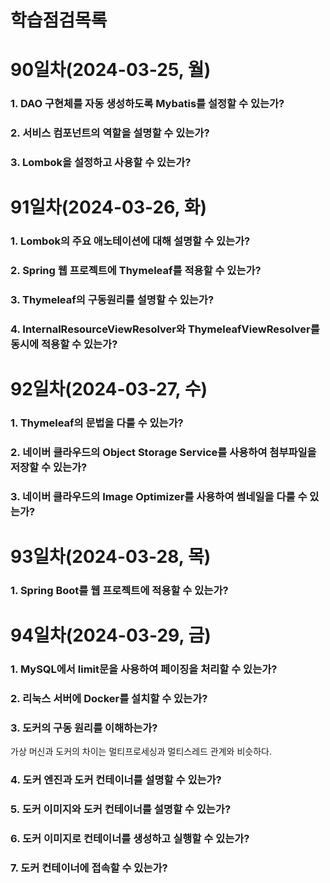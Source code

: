 # 학습점검목록

# 90일차(2024-03-25, 월)
### 1. DAO 구현체를 자동 생성하도록 Mybatis를 설정할 수 있는가?

### 2. 서비스 컴포넌트의 역할을 설명할 수 있는가?

### 3. Lombok을 설정하고 사용할 수 있는가?


# 91일차(2024-03-26, 화)
### 1. Lombok의 주요 애노테이션에 대해 설명할 수 있는가?

### 2. Spring 웹 프로젝트에 Thymeleaf를 적용할 수 있는가?

### 3. Thymeleaf의 구동원리를 설명할 수 있는가?

### 4. InternalResourceViewResolver와 ThymeleafViewResolver를 동시에 적용할 수 있는가?


# 92일차(2024-03-27, 수)
### 1. Thymeleaf의 문법을 다룰 수 있는가?

### 2. 네이버 클라우드의 Object Storage Service를 사용하여 첨부파일을 저장할 수 있는가?

### 3. 네이버 클라우드의 Image Optimizer를 사용하여 썸네일을 다룰 수 있는가?


# 93일차(2024-03-28, 목)
### 1. Spring Boot를 웹 프로젝트에 적용할 수 있는가?


# 94일차(2024-03-29, 금)
### 1. MySQL에서 limit문을 사용하여 페이징을 처리할 수 있는가?

### 2. 리눅스 서버에 Docker를 설치할 수 있는가?

### 3. 도커의 구동 원리를 이해하는가?
가상 머신과 도커의 차이는 멀티프로세싱과 멀티스레드 관계와 비슷하다. 

### 4. 도커 엔진과 도커 컨테이너를 설명할 수 있는가?

### 5. 도커 이미지와 도커 컨테이너를 설명할 수 있는가?

### 6. 도커 이미지로 컨테이너를 생성하고 실행할 수 있는가?

### 7. 도커 컨테이너에 접속할 수 있는가?




